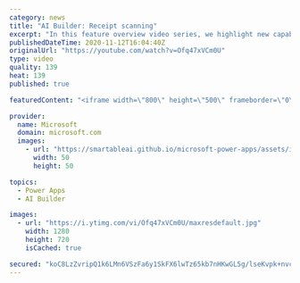 ```yaml
---
category: news
title: "AI Builder: Receipt scanning"
excerpt: "In this feature overview video series, we highlight new capabilities included in the latest update to AI Builder.  Receipt scanning is a new AI Builder feature that processes receipts to identify and extract information. The AI model identifies receipt data, merchant information, total price, and taxes"
publishedDateTime: 2020-11-12T16:04:40Z
originalUrl: "https://youtube.com/watch?v=Ofq47xVCm0U"
type: video
quality: 139
heat: 139
published: true

featuredContent: "<iframe width=\"800\" height=\"500\" frameborder=\"0\" src=\"https://www.youtube.com/embed/Ofq47xVCm0U\" allow=\"accelerometer; autoplay; encrypted-media; gyroscope; picture-in-picture\" allowfullscreen></iframe>"

provider:
  name: Microsoft
  domain: microsoft.com
  images:
    - url: "https://smartableai.github.io/microsoft-power-apps/assets/images/organizations/microsoft.com-50x50.jpg"
      width: 50
      height: 50

topics:
  - Power Apps
  - AI Builder

images:
  - url: "https://i.ytimg.com/vi/Ofq47xVCm0U/maxresdefault.jpg"
    width: 1280
    height: 720
    isCached: true

secured: "koC8LzZvripQ1k6LMn6VSzFa6y1SkFX6lwTz65kb7nHKwGL5g/lseKvpk+nvc89uc1tdMgzxdEInEdMWM+KEx2EplzOHSaC/LKJCN7I05XRf7WrRG8/4fSI8jWZdpB5bdTQ2lc1OET1OhyTZj+/ROgDOd39uDIOrZZIB3xCDBBr0jt+Eu1CMZ2PUR1ehDEU4T1z67VvrbvWc3f0uoItJ9aXlaBFe7N2izvEH+m0Sb2AGQxALmGCqsoAYSJbZkkPy7KNY7+5WXlqXbdjJl+iLg5AoFsCrgl6bZKUsov7a1LFULQItRdZVn8ERO30YE4ysj1lnTOwOVeoU/zyNaYwnx3qZu4Pu4SrejcyodvoZX3Q3ifpco+yGlgtK1pRHdFxzAWpTCzsa2lTmv5dNI+LEpIY8piHT/FzjKfTSkRBZjUCof5nwjEv45ErazHiL1kyk;zoNHZh27wXUsqvCajc2PGQ=="
---
```


